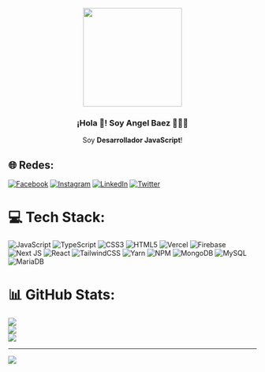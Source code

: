 <p align="center" width="300">
   <img align="center" width="200" src="https://drive.google.com/file/d/1-ywFkaapk7HeJopXEij7FhR4hZGwUIJS/view?usp=sharing" />
   
   <h3 align="center">¡Hola 👋! Soy Angel Baez 👨🏻‍💻</h3>
</p>
<p align="center">Soy <strong>Desarrollador JavaScript</strong>!</p>

## 🌐 Redes:
[![Facebook](https://img.shields.io/badge/Facebook-%231877F2.svg?logo=Facebook&logoColor=white)](https://facebook.com/https://www.facebook.com/profile.php?id=100089372589252) [![Instagram](https://img.shields.io/badge/Instagram-%23E4405F.svg?logo=Instagram&logoColor=white)](https://instagram.com/https://www.instagram.com/baezdev/) [![LinkedIn](https://img.shields.io/badge/LinkedIn-%230077B5.svg?logo=linkedin&logoColor=white)](https://linkedin.com/in/https://www.linkedin.com/in/angel-baez-52a85724b/) [![Twitter](https://img.shields.io/badge/Twitter-%231DA1F2.svg?logo=Twitter&logoColor=white)](https://twitter.com/https://twitter.com/baez_dev) 

# 💻 Tech Stack:
![JavaScript](https://img.shields.io/badge/javascript-%23323330.svg?style=for-the-badge&logo=javascript&logoColor=%23F7DF1E) ![TypeScript](https://img.shields.io/badge/typescript-%23007ACC.svg?style=for-the-badge&logo=typescript&logoColor=white) ![CSS3](https://img.shields.io/badge/css3-%231572B6.svg?style=for-the-badge&logo=css3&logoColor=white) ![HTML5](https://img.shields.io/badge/html5-%23E34F26.svg?style=for-the-badge&logo=html5&logoColor=white) ![Vercel](https://img.shields.io/badge/vercel-%23000000.svg?style=for-the-badge&logo=vercel&logoColor=white) ![Firebase](https://img.shields.io/badge/firebase-%23039BE5.svg?style=for-the-badge&logo=firebase) ![Next JS](https://img.shields.io/badge/Next-black?style=for-the-badge&logo=next.js&logoColor=white) ![React](https://img.shields.io/badge/react-%2320232a.svg?style=for-the-badge&logo=react&logoColor=%2361DAFB) ![TailwindCSS](https://img.shields.io/badge/tailwindcss-%2338B2AC.svg?style=for-the-badge&logo=tailwind-css&logoColor=white) ![Yarn](https://img.shields.io/badge/yarn-%232C8EBB.svg?style=for-the-badge&logo=yarn&logoColor=white) ![NPM](https://img.shields.io/badge/NPM-%23000000.svg?style=for-the-badge&logo=npm&logoColor=white) ![MongoDB](https://img.shields.io/badge/MongoDB-%234ea94b.svg?style=for-the-badge&logo=mongodb&logoColor=white) ![MySQL](https://img.shields.io/badge/mysql-%2300f.svg?style=for-the-badge&logo=mysql&logoColor=white) ![MariaDB](https://img.shields.io/badge/MariaDB-003545?style=for-the-badge&logo=mariadb&logoColor=white)
# 📊 GitHub Stats:
![](https://github-readme-stats.vercel.app/api?username=baezdev&theme=dracula&hide_border=false&include_all_commits=true&count_private=false)<br/>
![](https://github-readme-streak-stats.herokuapp.com/?user=baezdev&theme=dracula&hide_border=false)<br/>
![](https://github-readme-stats.vercel.app/api/top-langs/?username=baezdev&theme=dracula&hide_border=false&include_all_commits=true&count_private=false&layout=compact)

---
[![](https://visitcount.itsvg.in/api?id=baezdev&icon=2&color=11)](https://visitcount.itsvg.in)

<!-- Proudly created with GPRM ( https://gprm.itsvg.in ) -->
